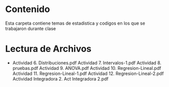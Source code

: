 # Contenido
Esta carpeta contiene temas de estadistica y codigos en los que se trabajaron durante clase

# Lectura de Archivos

* Actividad 6. Distribuciones.pdf
Actividad 7. Intervalos-1.pdf
Actividad 8. pruebas.pdf
Actividad 9. ANOVA.pdf
Actividad 10. Regresion-Lineal.pdf
Actividad 11. Regresion-Lineal-1.pdf
Actividad 12. Regresion-Lineal-2.pdf
Actividad Integradora 2. Act Integradora 2.pdf
